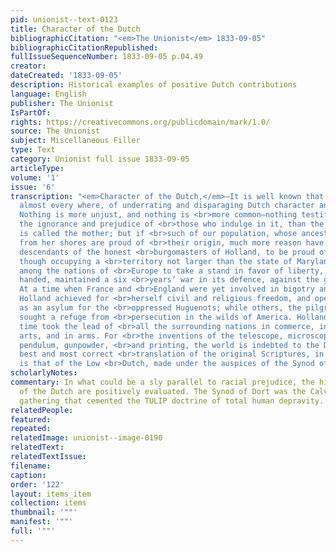 ```yaml
---
pid: unionist--text-0123
title: Character of the Dutch
bibliographicCitation: "<em>The Unionist</em> 1833-09-05"
bibliographicCitationRepublished: 
fullIssueSequenceNumber: 1833-09-05 p.04.49
creator: 
dateCreated: '1833-09-05'
description: Historical examples of positive Dutch contributions
language: English
publisher: The Unionist
IsPartOf: 
rights: https://creativecommons.org/publicdomain/mark/1.0/
source: The Unionist
subject: Miscellaneous Filler
type: Text
category: Unionist full issue 1833-09-05
articleType: 
volume: '1'
issue: '6'
transcription: "<em>Character of the Dutch,</em>—It is well known that a habit prevails
  almost every where, of underrating and disparaging Dutch character and Dutchmen.
  Nothing is more unjust, and nothing is <br>more common—nothing testifies more unequivocally
  the ignorance and prejudice of <br>those who indulge in it, than the habit.—England
  is called the mother; but if <br>such of our population, whose ancestors emigrated
  from her shores are proud of <br>their origin, much more reason have they, who are
  descendants of the honest <br>burgomasters of Holland, to be proud of theirs.—Holland,
  though occupying a <br>territory not larger than the state of Maryland, was first
  among the nations of <br>Europe to take a stand in favor of liberty, and, single
  handed, maintained a six <br>years’ war in its defence, against the greatest odds.
  At a time when France and <br>England were yet involved in bigotry and superstition,
  Holland achieved for <br>herself civil and religious freedom, and opened her bosom
  as an asylum for the <br>oppressed Huguenots; while others, the pilgrim fathers
  sought a refuge from <br>persecution in the wilds of America. Holland for a long
  time took the lead of <br>all the surrounding nations in commerce, in science, in
  arts, and in arms. For <br>the inventions of the telescope, microscope, thermometer,
  pendulum, gunpowder, <br>and printing, the world is indebted to the Dutch. And the
  best and most correct <br>translation of the original Scriptures, in any language,
  is that of the Low <br>Dutch, made under the auspices of the Synod of Dort. <br>"
scholarlyNotes: 
commentary: In what could be a sly parallel to racial prejudice, the historic contributions
  of the Dutch are positively evaluated. The Synod of Dort was the Calvinistic theological
  gathering that cemented the TULIP doctrine of total human depravity.
relatedPeople: 
featured: 
repeated: 
relatedImage: unionist--image-0190
relatedText: 
relatedTextIssue: 
filename: 
caption: 
order: '122'
layout: items_item
collection: items
thumbnail: '""'
manifest: '""'
full: '""'
---
```

